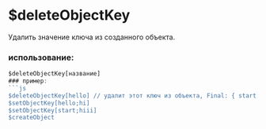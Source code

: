 # $deleteObjectKey
Удалить значение ключа из созданного объекта.

### использование:
```js
$deleteObjectKey[название]
### пример:
```js
$deleteObjectKey[hello] // удалит этот ключ из объекта, Final: { start: 'hiii' }
$setObjectKey[hello;hi]
$setObjectKey[start;hiii]
$createObject
```
